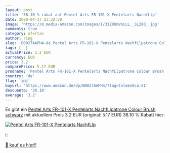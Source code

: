 ```yaml
---
layout: post
title: '38.10 % rabat auf Pentel Arts FR-101-X Pentelarts NachfLlp'
date: 2020-04-17 23:32:50
image: 'https://m.media-amazon.com/images/I/31Z0UmVnLLL._SL200_.jpg'
comments: true
category: ofertas
author: ring
slug: 'B0027AAPH4-de Pentel Arts FR-101-X Pentelarts NachfLlpatrone Colour...'
tags: [  ]
actualPrice: 3.2 EUR
currency: EUR
price: 3.2
comparePrice: 5.17 EUR
prodname: 'Pentel Arts FR-101-X Pentelarts NachfLlpatrone Colour Brush  schwarz'
country: 'de'
flag: '🇩🇪'
buyurl: 'https://www.amazon.de/dp/B0027AAPH4/?tag=tolees0ca-21'
descuento: '38.10'
average: '3.2'
---
```


Es gibt ein [Pentel Arts FR-101-X Pentelarts NachfLlpatrone Colour Brush  schwarz](https://www.amazon.de/dp/B0027AAPH4/?tag=tolees0ca-21) mit aktuellem Preis 3.2 EUR (original: 5.17 EUR) 38.10 % Rabatt hier:

[![Pentel Arts FR-101-X Pentelarts NachfLlp](https://m.media-amazon.com/images/I/31Z0UmVnLLL._SL200_.jpg)](https://www.amazon.de/dp/B0027AAPH4/?tag=tolees0ca-21)

ℹ️:


[🛒 kauf es hier!!](https://www.amazon.de/dp/B0027AAPH4/?tag=tolees0ca-21)
